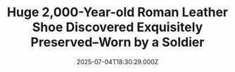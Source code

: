 ---
title: "Huge 2,000-Year-old Roman Leather Shoe Discovered Exquisitely Preserved–Worn by a Soldier"
date: 2025-07-04T18:30:29.000Z
category: Human Kindness
externalLink: "https://www.goodnewsnetwork.org/huge-2000-year-old-roman-leather-shoe-discovered-exquisitely-preserved-worn-by-a-soldier/"
image: ""
excerpt: "A Roman legionary’s shoe has been discovered near Hadrian’s Wall by resident archaeologists. The hefty leather sole measures a whopping 12.8 inches from toe to heel and is believed to have been worn by a giant Roman soldier. Archaeologists dug up a total of 32 shoes from a so-called ‘ankle-breaker’ trench at the Magna Roman […] The post Huge 2,000-Year-old…"
---